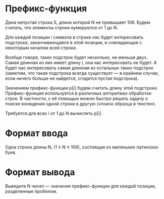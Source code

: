 # Префикс-функция

Дана непустая строка S, длина которой N не превышает 106. Будем считать, что элементы строки нумеруются от 1 до N.

Для каждой позиции i символа в строке нас будет интересовать подстрока, заканчивающаяся в этой позиции, и совпадающая с некоторым началом всей строки.

Вообще говоря, таких подстрок будет несколько, не меньше двух. Самая длинная из них имеет длину i, она нас интересовать не будет. А будет нас интересовать самая длинная из остальных таких подстрок (заметим, что такая подстрока всегда существует — в крайнем случае, если ничего больше не найдется, сгодится пустая подстрока).

Значением префикс-функции p[i] будем считать длину этой подстроки. Префикс-функция используется в различных алгоритмах обработки строк. В частности, с её помощью можно быстро решать задачу о поиске вхождения одной строки в другую («поиск образца в тексте»).

Требуется для всех i от 1 до N вычислить p[i].

# Формат ввода
Одна строка длины N, (1 ≤ N ≤ 106), состоящая из маленьких латинских букв.

# Формат вывода
Выведите N чисел — значения префикс-функции для каждой позиции, разделенные пробелом.